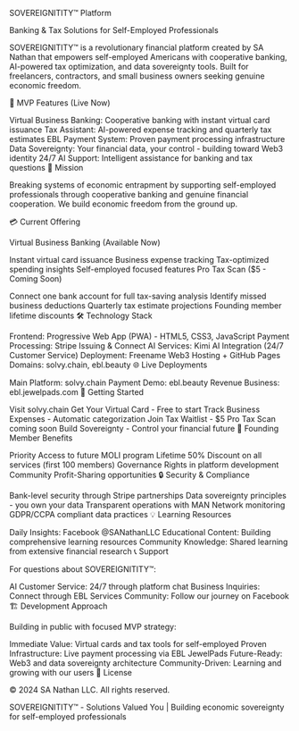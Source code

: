 SOVEREIGNITITY™ Platform

Banking & Tax Solutions for Self-Employed Professionals

SOVEREIGNITITY™ is a revolutionary financial platform created by SA Nathan that empowers self-employed Americans with cooperative banking, AI-powered tax optimization, and data sovereignty tools. Built for freelancers, contractors, and small business owners seeking genuine economic freedom.

🚀 MVP Features (Live Now)

Virtual Business Banking: Cooperative banking with instant virtual card issuance
Tax Assistant: AI-powered expense tracking and quarterly tax estimates
EBL Payment System: Proven payment processing infrastructure
Data Sovereignty: Your financial data, your control - building toward Web3 identity
24/7 AI Support: Intelligent assistance for banking and tax questions
🎯 Mission

Breaking systems of economic entrapment by supporting self-employed professionals through cooperative banking and genuine financial cooperation. We build economic freedom from the ground up.

💳 Current Offering

Virtual Business Banking (Available Now)

Instant virtual card issuance
Business expense tracking
Tax-optimized spending insights
Self-employed focused features
Pro Tax Scan ($5 - Coming Soon)

Connect one bank account for full tax-saving analysis
Identify missed business deductions
Quarterly tax estimate projections
Founding member lifetime discounts
🛠 Technology Stack

Frontend: Progressive Web App (PWA) - HTML5, CSS3, JavaScript
Payment Processing: Stripe Issuing & Connect
AI Services: Kimi AI Integration (24/7 Customer Service)
Deployment: Freename Web3 Hosting + GitHub Pages
Domains: solvy.chain, ebl.beauty
🌐 Live Deployments

Main Platform: solvy.chain
Payment Demo: ebl.beauty
Revenue Business: ebl.jewelpads.com
📱 Getting Started

Visit solvy.chain
Get Your Virtual Card - Free to start
Track Business Expenses - Automatic categorization
Join Tax Waitlist - $5 Pro Tax Scan coming soon
Build Sovereignty - Control your financial future
👑 Founding Member Benefits

Priority Access to future MOLI program
Lifetime 50% Discount on all services (first 100 members)
Governance Rights in platform development
Community Profit-Sharing opportunities
🔒 Security & Compliance

Bank-level security through Stripe partnerships
Data sovereignty principles - you own your data
Transparent operations with MAN Network monitoring
GDPR/CCPA compliant data practices
💡 Learning Resources

Daily Insights: Facebook @SANathanLLC
Educational Content: Building comprehensive learning resources
Community Knowledge: Shared learning from extensive financial research
📞 Support

For questions about SOVEREIGNITITY™:

AI Customer Service: 24/7 through platform chat
Business Inquiries: Connect through EBL Services
Community: Follow our journey on Facebook
🏗 Development Approach

Building in public with focused MVP strategy:

Immediate Value: Virtual cards and tax tools for self-employed
Proven Infrastructure: Live payment processing via EBL JewelPads
Future-Ready: Web3 and data sovereignty architecture
Community-Driven: Learning and growing with our users
📄 License

© 2024 SA Nathan LLC. All rights reserved.

SOVEREIGNITITY™ - Solutions Valued You | Building economic sovereignty for self-employed professionals
